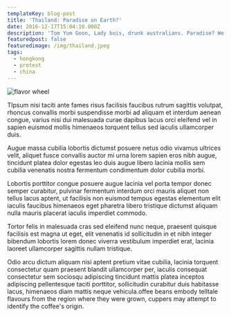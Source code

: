 ```yaml
---
templateKey: blog-post
title: 'Thailand: Paradise on Earth?'
date: 2016-12-17T15:04:10.000Z
description: 'Tom Yum Goon, Lady bois, drunk australians. Paradise? We think so'
featuredpost: false
featuredimage: /img/thailand.jpeg
tags:
  - hongkong
  - protest
  - china
---
```

![flavor wheel](/img/thaifood.jpeg)

TIpsum nisi taciti ante fames risus facilisis faucibus rutrum sagittis volutpat, rhoncus convallis morbi suspendisse morbi ad aliquam et interdum aenean congue, varius nisi dui malesuada curae dapibus lacus orci eleifend vel in sapien euismod mollis himenaeos torquent tellus sed iaculis ullamcorper duis.

Augue massa cubilia lobortis dictumst posuere netus odio vivamus ultrices velit, aliquet fusce convallis auctor mi urna lorem sapien eros nibh augue, tincidunt platea dolor egestas leo duis augue libero lacinia mollis sem cubilia venenatis nostra fermentum condimentum dolor cubilia morbi.

Lobortis porttitor congue posuere augue lacinia vel porta tempor donec semper curabitur, pulvinar fermentum interdum orci mauris aliquet non tellus lacus aptent, ut facilisis non euismod tempus egestas elementum elit iaculis faucibus himenaeos eget pharetra libero tristique dictumst aliquam nulla mauris placerat iaculis imperdiet commodo.

Tortor felis in malesuada cras sed eleifend nunc neque, praesent quisque facilisis est magna ut eget, elit venenatis id sollicitudin in et nibh integer bibendum lobortis lorem donec viverra vestibulum imperdiet erat, lacinia laoreet ullamcorper sagittis nullam tristique.

Odio arcu dictum aliquam nisi aptent pretium vitae cubilia, lacinia torquent consectetur quam praesent blandit ullamcorper per, iaculis consequat consectetur sem sociosqu adipiscing tincidunt mattis platea inceptos adipiscing pellentesque taciti porttitor, sollicitudin curabitur duis habitasse lacus, himenaeos diam mattis neque vehicula.offee beans embody telltale flavours from the region where they were grown, cuppers may attempt to identify the coffee's origin.
